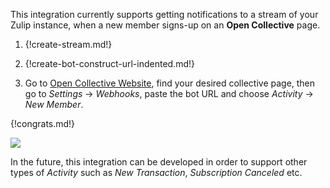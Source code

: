 This integration currently supports getting notifications to a stream of your Zulip instance,
when a new member signs-up on an **Open Collective** page.

1. {!create-stream.md!}

1. {!create-bot-construct-url-indented.md!}

1. Go to [Open Collective Website](https://opencollective.com/), find
your desired collective page, then go to *Settings* -> *Webhooks*, paste the
bot URL and choose *Activity* -> *New Member*.

{!congrats.md!}

![](/static/images/integrations/opencollective/001.png)

In the future, this integration can be developed in order to
support other types of *Activity* such as *New Transaction*, *Subscription Canceled* etc.
